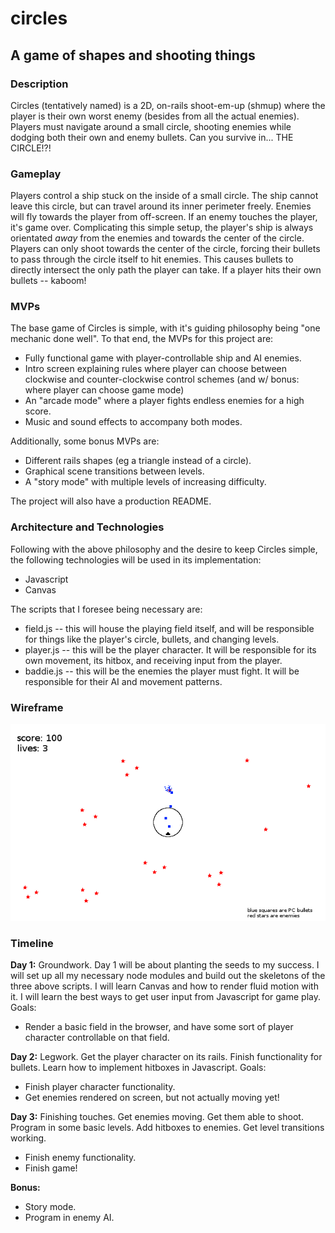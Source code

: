 # circles
## A game of shapes and shooting things

### Description
Circles (tentatively named) is a 2D, on-rails shoot-em-up (shmup) where the player is their own worst enemy (besides from all the actual enemies). Players must navigate around a small circle, shooting enemies while dodging both their own and enemy bullets. Can you survive in... THE CIRCLE!?!

### Gameplay
Players control a ship stuck on the inside of a small circle. The ship cannot leave this circle, but can travel around its inner perimeter freely. Enemies will fly towards the player from off-screen. If an enemy touches the player, it's game over. Complicating this simple setup, the player's ship is always orientated *away* from the enemies and towards the center of the circle. Players can only shoot towards the center of the circle, forcing their bullets to pass through the circle itself to hit enemies. This causes bullets to directly intersect the only path the player can take. If a player hits their own bullets -- kaboom!

### MVPs
The base game of Circles is simple, with it's guiding philosophy being "one mechanic done well". To that end, the MVPs for this project are:
- Fully functional game with player-controllable ship and AI enemies.
- Intro screen explaining rules where player can choose between clockwise and counter-clockwise control schemes (and w/ bonus: where player can choose game mode)
- An "arcade mode" where a player fights endless enemies for a high score.
- Music and sound effects to accompany both modes.

Additionally, some bonus MVPs are:
- Different rails shapes (eg a triangle instead of a circle).
- Graphical scene transitions between levels.
- A "story mode" with multiple levels of increasing difficulty.

The project will also have a production README.

### Architecture and Technologies
Following with the above philosophy and the desire to keep Circles simple, the following technologies will be used in its implementation:
- Javascript
- Canvas

The scripts that I foresee being necessary are:
- field.js -- this will house the playing field itself, and will be responsible for things like the player's circle, bullets, and changing levels.
- player.js -- this will be the player character. It will be responsible for its own movement, its hitbox, and receiving input from the player.
- baddie.js -- this will be the enemies the player must fight. It will be responsible for their AI and movement patterns.

### Wireframe
![wireframes](https://github.com/atomicretro/circles/blob/master/wireframes/gameplay_wireframe.png)

### Timeline
**Day 1:** Groundwork. Day 1 will be about planting the seeds to my success. I will set up all my necessary node modules and build out the skeletons of the three above scripts. I will learn Canvas and how to render fluid motion with it. I will learn the best ways to get user input from Javascript for game play. Goals:
- Render a basic field in the browser, and have some sort of player character controllable on that field.

**Day 2:** Legwork. Get the player character on its rails. Finish functionality for bullets. Learn how to implement hitboxes in Javascript. Goals:
- Finish player character functionality.
- Get enemies rendered on screen, but not actually moving yet!

**Day 3:** Finishing touches. Get enemies moving. Get them able to shoot. Program in some basic levels. Add hitboxes to enemies. Get level transitions working.
- Finish enemy functionality.
- Finish game!

**Bonus:**
- Story mode.
- Program in enemy AI.
